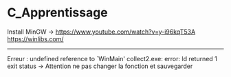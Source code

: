 # C_Apprentissage

Install MinGW -> https://www.youtube.com/watch?v=y-i96kqT53A
                 https://winlibs.com/

---
                 
Erreur :
undefined reference to `WinMain' collect2.exe: error: ld returned 1 exit status
-> Attention ne pas changer la fonction et sauvegarder
